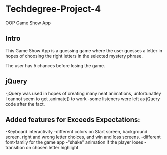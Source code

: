 # Techdegree-Project-4
 OOP Game Show App






## Intro

This Game Show App is a guessing game where the user guesses a letter in hopes of choosing the right letters in the selected mystery phrase.

The user has 5 chances before losing the game.


## jQuery
-jQuery was used in hopes of creating many neat animations, unfortunatley I cannot seem to get .animate() to work
-some listeners were left as jQuery code after the fact.


## Added features for Exceeds Expectations:

-Keyboard interactivity
-different colors on Start screen, background screen, right and wrong   letter choices, and win and loss screens. 
-different font-family for the game app
-"shake" animation if the player loses
-transition on chosen letter highlight